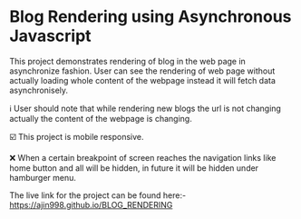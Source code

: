 # Blog Rendering using Asynchronous Javascript

This project demonstrates rendering of blog in the web page in asynchronize fashion.
User can see the rendering of web page without actually loading whole content of the webpage instead it will fetch data asynchronisely.

:information_source: User should note that while rendering new blogs the url is not changing actually the content of the webpage is changing.

:ballot_box_with_check: This project is mobile responsive. 

:x: When a certain breakpoint of screen reaches the navigation links like home button and all will be hidden, in future it will be hidden under hamburger menu.

The live link for the project can be found here:- https://ajin998.github.io/BLOG_RENDERING

